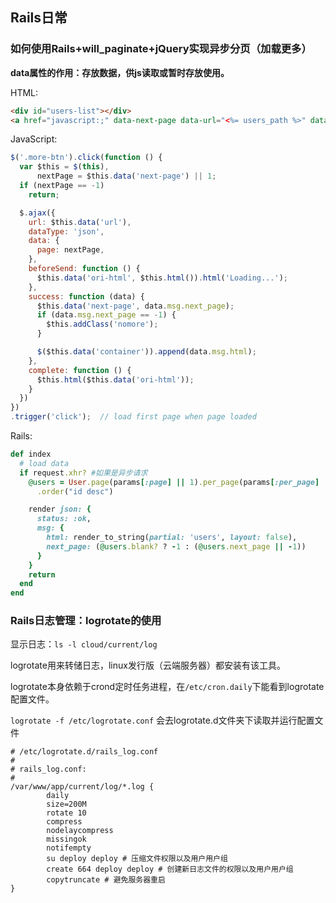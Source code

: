## Rails日常

### 如何使用Rails+will_paginate+jQuery实现异步分页（加载更多）

**data属性的作用：存放数据，供js读取或暂时存放使用。**

HTML:

```html
<div id="users-list"></div>
<a href="javascript:;" data-next-page data-url="<%= users_path %>" data-container="#users-list" class="more-btn">更多</a>
```

JavaScript:

```javascript
$('.more-btn').click(function () {
  var $this = $(this),
      nextPage = $this.data('next-page') || 1;
  if (nextPage == -1)
    return;

  $.ajax({
    url: $this.data('url'),
    dataType: 'json',
    data: {
      page: nextPage,
    },
    beforeSend: function () {
      $this.data('ori-html', $this.html()).html('Loading...');
    },
    success: function (data) {
      $this.data('next-page', data.msg.next_page);
      if (data.msg.next_page == -1) {
        $this.addClass('nomore');
      }

      $($this.data('container')).append(data.msg.html);
    },
    complete: function () {
      $this.html($this.data('ori-html'));
    }
  })
})
.trigger('click');  // load first page when page loaded
```

Rails:

```ruby
def index
  # load data
  if request.xhr? #如果是异步请求
    @users = User.page(params[:page] || 1).per_page(params[:per_page] || 10)
      .order("id desc")

    render json: {
      status: :ok,
      msg: {
        html: render_to_string(partial: 'users', layout: false),
        next_page: (@users.blank? ? -1 : (@users.next_page || -1))
      }
    }
    return
  end
end
```

### Rails日志管理：logrotate的使用

显示日志：`ls -l cloud/current/log`

logrotate用来转储日志，linux发行版（云端服务器）都安装有该工具。

logrotate本身依赖于crond定时任务进程，在`/etc/cron.daily`下能看到logrotate配置文件。

`logrotate -f /etc/logrotate.conf` 会去logrotate.d文件夹下读取并运行配置文件

```
# /etc/logrotate.d/rails_log.conf
#
# rails_log.conf:
#
/var/www/app/current/log/*.log {
        daily
        size=200M
        rotate 10
        compress
        nodelaycompress
        missingok
        notifempty
        su deploy deploy # 压缩文件权限以及用户用户组
        create 664 deploy deploy # 创建新日志文件的权限以及用户用户组
        copytruncate # 避免服务器重启
}
```